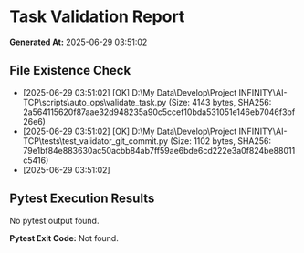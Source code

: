 # Task Validation Report

**Generated At:** 2025-06-29 03:51:02

## File Existence Check
- [2025-06-29 03:51:02] [OK] D:\My Data\Develop\Project INFINITY\AI-TCP\scripts\auto_ops\validate_task.py (Size: 4143 bytes, SHA256: 2a564115620f87aae32d948235a90c5ccef10bda531051e146eb7046f3bf26e6)
- [2025-06-29 03:51:02] [OK] D:\My Data\Develop\Project INFINITY\AI-TCP\tests\test_validator_git_commit.py (Size: 1102 bytes, SHA256: 79e1bf84e883630ac50acbb84ab7ff59ae6bde6cd222e3a0f824be88011c5416)
- [2025-06-29 03:51:02]

## Pytest Execution Results
No pytest output found.

**Pytest Exit Code:** Not found.
